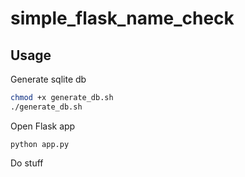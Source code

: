 # simple_flask_name_check

## Usage

Generate sqlite db

```bash
chmod +x generate_db.sh
./generate_db.sh
```

Open Flask app
```python3
python app.py
```

Do stuff
